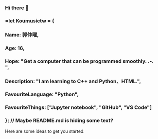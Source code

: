 ### Hi there 👋
### =let Koumusictw = {
###     Name: 郭仲曜, 
###     Age: 16,
###     Hope: "Get a computer that can be programmed smoothly. .-. ",
###     Description: "I am learning to C++ and Python、HTML.",
###     FavouriteLanguage: "Python",
###     FavouriteThings: ["Jupyter notebook", "GitHub", "VS Code"]
### }; // Maybe README.md is hiding some text?

Here are some ideas to get you started:

